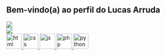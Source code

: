 ## Bem-vindo(a) ao perfil do Lucas Arruda

<div>
  <a href="https://github.com/LucasACout">
  <img src="https://github-readme-stats.vercel.app/api?username=LucasACout&show_icons=true&theme=radical" /> <br>
  <img src="https://github-readme-stats.vercel.app/api/top-langs/?username=LucasACout&layout=compact&theme=radical" />
</div>

<div>
  
  <img width="40" alt="html" src="https://cdn.jsdelivr.net/gh/devicons/devicon/icons/html5/html5-original-wordmark.svg" />
  <img width="40" alt="css" src="https://cdn.jsdelivr.net/gh/devicons/devicon/icons/css3/css3-original-wordmark.svg" />
  <img width="40" alt="js" src="https://cdn.jsdelivr.net/gh/devicons/devicon/icons/javascript/javascript-original.svg" />
  <img width="40" alt="php" src="https://cdn.jsdelivr.net/gh/devicons/devicon/icons/php/php-original.svg" />
  <img width="40" alt="python" src="https://cdn.jsdelivr.net/gh/devicons/devicon/icons/python/python-original.svg" />
          
</div>
  

